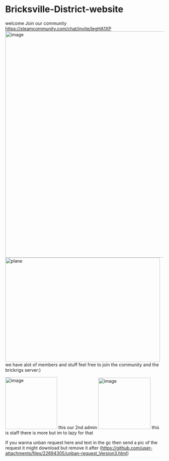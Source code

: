 # Bricksville-District-website
welcome 
Join our community https://steamcommunity.com/chat/invite/IegHA1XP
<img width="1365" height="718" alt="image" src="https://github.com/user-attachments/assets/557d2160-823b-41c6-9cea-92d129f44858" />
<img width="492" height="331" alt="plane" src="https://github.com/user-attachments/assets/8f743895-6098-43f6-8553-a775ffc832ed" />
we have alot of members and stuff feel free to join the community and the brickrigs server:)

<img width="165" height="165" alt="image" src="https://github.com/user-attachments/assets/98a9bb67-7c8a-4ac3-8b8f-ad76c44b811d" /> this our 2nd admin
<img width="166" height="163" alt="image" src="https://github.com/user-attachments/assets/64f6485b-5930-4e45-ba4a-422026da973d" /> this is staff 
there is more but im to lazy for that

If you wanna unban request here and text in the gc then send a  pic of the request it might download but remove it after
(https://github.com/user-attachments/files/22694305/unban-request_Version3.html)

